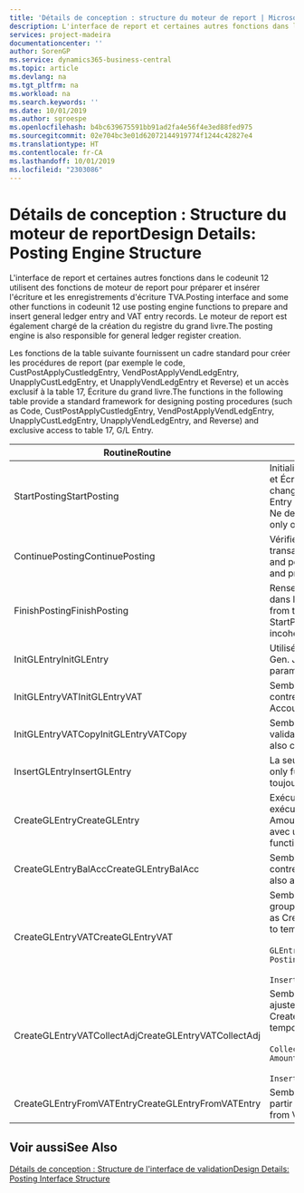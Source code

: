 ```yaml
---
title: 'Détails de conception : structure du moteur de report | Microsoft Docs'
description: L'interface de report et certaines autres fonctions dans le codeunit 12 utilisent des fonctions de moteur de report pour préparer et insérer l'écriture et les enregistrements d'écriture TVA. Le moteur de report est également chargé de la création du registre du grand livre.
services: project-madeira
documentationcenter: ''
author: SorenGP
ms.service: dynamics365-business-central
ms.topic: article
ms.devlang: na
ms.tgt_pltfrm: na
ms.workload: na
ms.search.keywords: ''
ms.date: 10/01/2019
ms.author: sgroespe
ms.openlocfilehash: b4bc639675591bb91ad2fa4e56f4e3ed88fed975
ms.sourcegitcommit: 02e704bc3e01d62072144919774f1244c42827e4
ms.translationtype: HT
ms.contentlocale: fr-CA
ms.lasthandoff: 10/01/2019
ms.locfileid: "2303086"
---
```

# <a name="design-details-posting-engine-structure"></a><span data-ttu-id="d8424-104">Détails de conception : Structure du moteur de report</span><span class="sxs-lookup"><span data-stu-id="d8424-104">Design Details: Posting Engine Structure</span></span>
<span data-ttu-id="d8424-105">L'interface de report et certaines autres fonctions dans le codeunit 12 utilisent des fonctions de moteur de report pour préparer et insérer l'écriture et les enregistrements d'écriture TVA.</span><span class="sxs-lookup"><span data-stu-id="d8424-105">Posting interface and some other functions in codeunit 12 use posting engine functions to prepare and insert general ledger entry and VAT entry records.</span></span> <span data-ttu-id="d8424-106">Le moteur de report est également chargé de la création du registre du grand livre.</span><span class="sxs-lookup"><span data-stu-id="d8424-106">The posting engine is also responsible for general ledger register creation.</span></span>  
  
 <span data-ttu-id="d8424-107">Les fonctions de la table suivante fournissent un cadre standard pour créer les procédures de report (par exemple le code, CustPostApplyCustledgEntry, VendPostApplyVendLedgEntry, UnapplyCustLedgEntry, et UnapplyVendLedgEntry et Reverse) et un accès exclusif à la table 17, Écriture du grand livre.</span><span class="sxs-lookup"><span data-stu-id="d8424-107">The functions in the following table provide a standard framework for designing posting procedures (such as Code, CustPostApplyCustledgEntry, VendPostApplyVendLedgEntry, UnapplyCustLedgEntry, UnapplyVendLedgEntry, and Reverse) and exclusive access to table 17, G/L Entry.</span></span>  
  
|<span data-ttu-id="d8424-108">Routine</span><span class="sxs-lookup"><span data-stu-id="d8424-108">Routine</span></span>|<span data-ttu-id="d8424-109">Description</span><span class="sxs-lookup"><span data-stu-id="d8424-109">Description</span></span>|  
|-------------|---------------------------------------|  
|<span data-ttu-id="d8424-110">StartPosting</span><span class="sxs-lookup"><span data-stu-id="d8424-110">StartPosting</span></span>|<span data-ttu-id="d8424-111">Initialise le tampon de report TempGLEntryBuf, verrouille les tables Écriture GL et Écriture TVA et initialise la période comptable, le registre GL et le taux de change.</span><span class="sxs-lookup"><span data-stu-id="d8424-111">Initializes posting buffer TempGLEntryBuf, locks G/L Entry and VAT Entry tables, and initializes Accounting Period, G/L Register, and Exchange Rate.</span></span> <span data-ttu-id="d8424-112">Ne devrait être appelé qu'une fois, alors NextEntryNo est 0.</span><span class="sxs-lookup"><span data-stu-id="d8424-112">Should be called only once, then NextEntryNo is 0.</span></span>|  
|<span data-ttu-id="d8424-113">ContinuePosting</span><span class="sxs-lookup"><span data-stu-id="d8424-113">ContinuePosting</span></span>|<span data-ttu-id="d8424-114">Vérifie et reporte la TVA non réalisée pour le précédent incrément de transaction NextTransactionNo et prépare le report de la ligne suivante.</span><span class="sxs-lookup"><span data-stu-id="d8424-114">Checks and posts unrealized VAT for previous transaction increment NextTransactionNo and prepares post of next line.</span></span>|  
|<span data-ttu-id="d8424-115">FinishPosting</span><span class="sxs-lookup"><span data-stu-id="d8424-115">FinishPosting</span></span>|<span data-ttu-id="d8424-116">Renseigne le report en insérant des écritures à partir d'un tampon temporaire dans la table de base de données.</span><span class="sxs-lookup"><span data-stu-id="d8424-116">Completes posting by inserting G/L entries from temporary buffer into database table.</span></span> <span data-ttu-id="d8424-117">Toujours utilisé avec StartPosting.</span><span class="sxs-lookup"><span data-stu-id="d8424-117">Always used together with StartPosting.</span></span> <span data-ttu-id="d8424-118">Vérifie les incohérences.</span><span class="sxs-lookup"><span data-stu-id="d8424-118">Checks for inconsistencies.</span></span>|  
|<span data-ttu-id="d8424-119">InitGLEntry</span><span class="sxs-lookup"><span data-stu-id="d8424-119">InitGLEntry</span></span>|<span data-ttu-id="d8424-120">Utilisé pour lancer la nouvelle écriture pour</span><span class="sxs-lookup"><span data-stu-id="d8424-120">Used to initialize new G/L entry for Gen.</span></span> <span data-ttu-id="d8424-121">Jnl Line.</span><span class="sxs-lookup"><span data-stu-id="d8424-121">Jnl Line.</span></span> <span data-ttu-id="d8424-122">Retourne GLEntry comme paramètre.</span><span class="sxs-lookup"><span data-stu-id="d8424-122">Returns GLEntry as parameter.</span></span>|  
|<span data-ttu-id="d8424-123">InitGLEntryVAT</span><span class="sxs-lookup"><span data-stu-id="d8424-123">InitGLEntryVAT</span></span>|<span data-ttu-id="d8424-124">Semblable à InitGLEntry, mais affecte également Numéro de compte contrepartie et SummarizeVAT.</span><span class="sxs-lookup"><span data-stu-id="d8424-124">Same as InitGLEntry, but also assigns Bal. Account No. and SummarizeVAT.</span></span>|  
|<span data-ttu-id="d8424-125">InitGLEntryVATCopy</span><span class="sxs-lookup"><span data-stu-id="d8424-125">InitGLEntryVATCopy</span></span>|<span data-ttu-id="d8424-126">Semblable à InitGLEntryVAT, mais copie également les données des groupes de validation de l'écriture TVA avant SummarizeVAT.</span><span class="sxs-lookup"><span data-stu-id="d8424-126">Similar to InitGLEntryVAT, but also copies posting groups data from VAT Entry before SummarizeVAT.</span></span>|  
|<span data-ttu-id="d8424-127">InsertGLEntry</span><span class="sxs-lookup"><span data-stu-id="d8424-127">InsertGLEntry</span></span>|<span data-ttu-id="d8424-128">La seule fonction qui insère l'écriture dans la table TempGLEntryBuf globale.</span><span class="sxs-lookup"><span data-stu-id="d8424-128">The only function that inserts G/L entry into global TempGLEntryBuf table.</span></span> <span data-ttu-id="d8424-129">Utilisez toujours cette fonction pour insérer.</span><span class="sxs-lookup"><span data-stu-id="d8424-129">Always use this function for insert.</span></span>|  
|<span data-ttu-id="d8424-130">CreateGLEntry</span><span class="sxs-lookup"><span data-stu-id="d8424-130">CreateGLEntry</span></span>|<span data-ttu-id="d8424-131">Exécute InitGLEntry, affecte le montant des devises supplémentaires, puis exécute InsertGLEntry.</span><span class="sxs-lookup"><span data-stu-id="d8424-131">Performs an InitGLEntry, assigns Additional Currency Amount, and then performs InsertGLEntry.</span></span> <span data-ttu-id="d8424-132">Remplace plusieurs lignes de code avec un seul appel de fonction.</span><span class="sxs-lookup"><span data-stu-id="d8424-132">Replaces several lines of code with a single function call.</span></span>|  
|<span data-ttu-id="d8424-133">CreateGLEntryBalAcc</span><span class="sxs-lookup"><span data-stu-id="d8424-133">CreateGLEntryBalAcc</span></span>|<span data-ttu-id="d8424-134">Semblable à CreateGLEntry, mais affecte également Type de compte contrepartie et Numéro de compte contrepartie.</span><span class="sxs-lookup"><span data-stu-id="d8424-134">Same as CreateGLEntry, but also assigns Bal. Account Type and Bal. Account No.</span></span>|  
|<span data-ttu-id="d8424-135">CreateGLEntryVAT</span><span class="sxs-lookup"><span data-stu-id="d8424-135">CreateGLEntryVAT</span></span>|<span data-ttu-id="d8424-136">Semblable à CreateGLEntry, mais avec le traitement supplémentaire pour les groupes de validation et l'enregistrement sur un tampon TVA temporaire :</span><span class="sxs-lookup"><span data-stu-id="d8424-136">Same as CreateGLEntry, but with additional processing for posting groups and saving to temporary VAT buffer:</span></span><br /><br /> `GLEntry.CopyPostingGroupsFromDtldCVBuf(DtldCVLedgEntryBuf,GenJnlLine."Gen. Posting Type");`<br /><br /> `InsertVATEntriesFromTemp(DtldCVLedgEntryBuf,GLEntry);`|  
|<span data-ttu-id="d8424-137">CreateGLEntryVATCollectAdj</span><span class="sxs-lookup"><span data-stu-id="d8424-137">CreateGLEntryVATCollectAdj</span></span>|<span data-ttu-id="d8424-138">Semblable à CreateGLEntry, mais avec la collection supplémentaire des ajustements et l'enregistrement sur un tampon TVA temporaire :</span><span class="sxs-lookup"><span data-stu-id="d8424-138">Same as CreateGLEntry, but with additional collection of adjustments and saving to temporary VAT buffer:</span></span><br /><br /> `CollectAdjustment(AdjAmount,GLEntry.Amount,GLEntry."Additional-Currency Amount",OriginalDateSet);`<br /><br /> `InsertVATEntriesFromTemp(DtldCVLedgEntryBuf,GLEntry);`|  
|<span data-ttu-id="d8424-139">CreateGLEntryFromVATEntry</span><span class="sxs-lookup"><span data-stu-id="d8424-139">CreateGLEntryFromVATEntry</span></span>|<span data-ttu-id="d8424-140">Semblable à CreateGLEntry, mais copie également les groupes de validation à partir de l'écriture TVA.</span><span class="sxs-lookup"><span data-stu-id="d8424-140">Same as CreateGLEntry, but also copies posting groups from VAT entry.</span></span>|  
  
## <a name="see-also"></a><span data-ttu-id="d8424-141">Voir aussi</span><span class="sxs-lookup"><span data-stu-id="d8424-141">See Also</span></span>  
 [<span data-ttu-id="d8424-142">Détails de conception : Structure de l'interface de validation</span><span class="sxs-lookup"><span data-stu-id="d8424-142">Design Details: Posting Interface Structure</span></span>](design-details-posting-interface-structure.md)